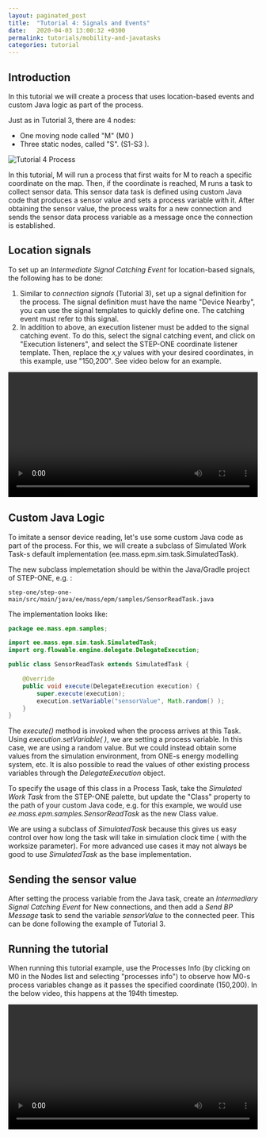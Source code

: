 ```yaml
---
layout: paginated_post
title:  "Tutorial 4: Signals and Events"
date:   2020-04-03 13:00:32 +0300
permalink: tutorials/mobility-and-javatasks
categories: tutorial
---
```


## Introduction
In this tutorial we will create a process that uses location-based events and custom Java logic as part of  the process.

Just as in Tutorial 3, there are 4 nodes:

* One moving node called "M" (M0 )
* Three static nodes, called "S". (S1-S3 ).

![Tutorial 4 Process](https://kodu.ut.ee/~jaks/public/step-one/wiki-media/tut4/process.png)

In this tutorial, M will run a process that first waits for M to reach a specific coordinate on the map. Then, if the coordinate is reached, M runs a task to collect sensor data. This sensor data task is defined using custom Java code that produces a sensor value and sets a process variable with it. After obtaining the sensor value, the process waits for a new connection and sends the sensor data process variable as a message once the connection is established.

## Location signals

To set up an *Intermediate Signal Catching Event* for location-based signals, the following has to be done:

1.  Similar to *connection signals* (Tutorial 3), set up a signal definition for the process. The signal definition must have the name "Device Nearby", you can use the signal templates to quickly define one. The catching event must refer to this signal.
2. In addition to above, an execution listener must be added to the signal catching event. To do this, select the signal catching event, and click on "Execution listeners", and select the STEP-ONE coordinate listener template. Then, replace the *x,y* values with your desired coordinates, in this example, use "150,200". See video below for an example.

<div class="myvideo">
       <video  style="display:block; width:100%; height:auto;" autoplay controls loop="loop">
           <source src="https://kodu.ut.ee/~jaks/public/step-one/wiki-media/tut4/executionlistener.webm" type="video/webm" />
       </video>
    </div>



## Custom Java Logic

To imitate a sensor device reading, let's use some custom Java code as part of the process. For this, we will create a subclass of Simulated Work Task-s default implementation (ee.mass.epm.sim.task.SimulatedTask).

The new subclass implemetation should be within the Java/Gradle project of STEP-ONE, e.g. :

```
step-one/step-one-main/src/main/java/ee/mass/epm/samples/SensorReadTask.java
```

The implementation looks like:

```java
package ee.mass.epm.samples;

import ee.mass.epm.sim.task.SimulatedTask;
import org.flowable.engine.delegate.DelegateExecution;

public class SensorReadTask extends SimulatedTask {

    @Override
    public void execute(DelegateExecution execution) {
        super.execute(execution);
        execution.setVariable("sensorValue", Math.random() );
    }
}
```

The *execute()* method is invoked when the process arrives at this Task. Using *execution.setVariable( )*, we are setting a process variable. In this case, we are using a random value. But we could instead obtain some values from the simulation environment, from ONE-s energy modelling system, etc. It is also possible to read the values of other existing process variables through the *DelegateExecution* object.

To specify the usage of this class in a Process Task, take the *Simulated Work Task* from the STEP-ONE palette, but update the "Class" property to the path of your custom Java code, e.g. for this example, we would use *ee.mass.epm.samples.SensorReadTask* as the new Class value.

We are using a subclass of *SimulatedTask* because this gives us easy control over how long the task will take in simulation clock time ( with the worksize parameter). For more advanced use cases it may not always be good to use *SimulatedTask* as the base implementation.

## Sending the sensor value

After setting the process variable from the Java task, create an *Intermediary Signal Catching Event* for New connections, and then add a *Send BP Message* task to send the variable *sensorValue* to the connected peer. This can be done following the example of Tutorial 3.



## Running the tutorial

When running this tutorial example, use the Processes Info (by clicking on M0 in the Nodes list and selecting "processes info") to observe how M0-s process variables change as it passes the specified coordinate (150,200). In the below video, this happens at the 194th timestep.

<div class="myvideo">
       <video  style="display:block; width:100%; height:auto;" autoplay controls loop="loop">
           <source src="https://kodu.ut.ee/~jaks/public/step-one/wiki-media/tut4/sensortask.webm" type="video/webm" />
       </video>
    </div>




